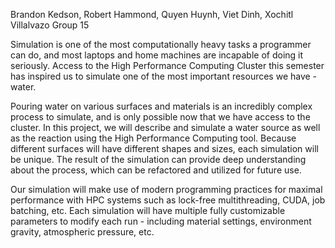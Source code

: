 Brandon Kedson, Robert Hammond, Quyen Huynh, Viet Dinh, Xochitl Villalvazo
Group 15

Simulation is one of the most computationally heavy tasks a programmer can do, and most laptops and home machines are incapable of doing it seriously. Access to the High Performance Computing Cluster this semester has inspired us to simulate one of the most important resources we have - water.

Pouring water on various surfaces and materials is an incredibly complex process to simulate, and is only possible now that we have access to the cluster. In this project, we will describe and simulate a water source as well as the reaction using the High Performance Computing tool. Because different surfaces will have different shapes and sizes, each simulation will be unique. The result of the simulation can provide deep understanding about the process, which can be refactored and utilized for future use.

Our simulation will make use of modern programming practices for maximal performance with HPC systems such as lock-free multithreading, CUDA, job batching, etc. Each simulation will have multiple fully customizable parameters to modify each run - including material settings, environment gravity, atmospheric pressure, etc.
